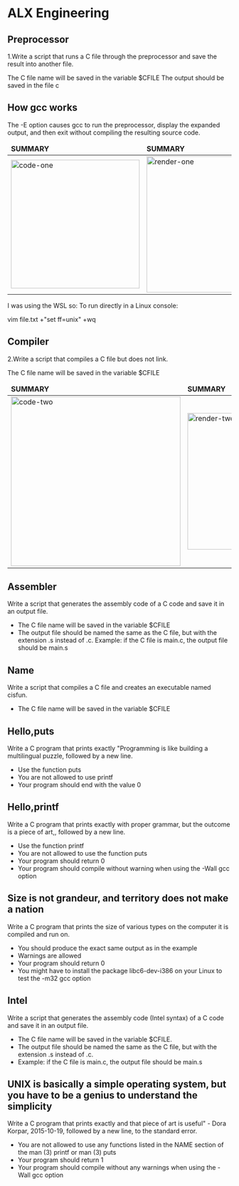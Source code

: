 # ALX Engineering
## Preprocessor
 1.Write a script that runs a C file through the preprocessor and save the result into another file.

The C file name will be saved in the variable $CFILE
The output should be saved in the file c

## How gcc works
The -E option causes gcc to run the preprocessor, display the expanded output, and then exit without compiling the resulting source code.
<table>
        <thead>
                <td>
                        <b>SUMMARY</b>
                </td>
                <td>
                        <b>SUMMARY</b>
                </td>
        </thead>
        <tr>
                <td>
                        <img width="289" alt="code-one" src="https://miro.medium.com/max/1400/1*eRUmU8AUTzVgHDJh5m50Qw.jpeg">
                </td>
                <td>
                        <img width="306" alt="render-one" src="https://www3.ntu.edu.sg/home/ehchua/programming/cpp/images/CompilationProcess.png">
                </td>
        </tr>
       
</table>

I was using the WSL so:
To run directly in a Linux console:

vim file.txt +"set ff=unix" +wq

## Compiler
2.Write a script that compiles a C file but does not link.

The C file name will be saved in the variable $CFILE

<table>
        <thead>
                <td>
                        <b>SUMMARY</b>
                </td>
                <td>
                        <b>SUMMARY</b>
                </td>
        </thead>
        <tr>
                <td>
                        <img width="381" alt="code-two" src="https://slidetodoc.com/presentation_image/1b46abb6cbee828587d12425094b5114/image-33.jpg">
                </td>
                <td>
                        <img width="307" alt="render-two" src="https://cs.brown.edu/courses/csci1310/2020/assign/labs/assets/lab2-compilation.png">
                </td>
        </tr>
       
</table>

## Assembler
  Write a script that generates the assembly code of a C code and save it in an output file.

* The C file name will be saved in the variable $CFILE
* The output file should be named the same as the C file, but with the extension .s instead of .c.
Example: if the C file is main.c, the output file should be main.s

## Name
Write a script that compiles a C file and creates an executable named cisfun.

* The C file name will be saved in the variable $CFILE

## Hello,puts
  Write a C program that prints exactly "Programming is like building a multilingual puzzle, followed by a new line.

* Use the function puts
* You are not allowed to use printf
* Your program should end with the value 0

## Hello,printf
Write a C program that prints exactly with proper grammar, but the outcome is a piece of art,, followed by a new line.

* Use the function printf
* You are not allowed to use the function puts
* Your program should return 0
* Your program should compile without warning when using the -Wall gcc option

## Size is not grandeur, and territory does not make a nation
 Write a C program that prints the size of various types on the computer it is compiled and run on.

* You should produce the exact same output as in the example
* Warnings are allowed
* Your program should return 0
* You might have to install the package libc6-dev-i386 on your Linux to test the -m32 gcc option

## Intel
Write a script that generates the assembly code (Intel syntax) of a C code and save it in an output file.

* The C file name will be saved in the variable $CFILE.
* The output file should be named the same as the C file, but with the extension .s instead of .c.
* Example: if the C file is main.c, the output file should be main.s

##  UNIX is basically a simple operating system, but you have to be a genius to understand the simplicity

Write a C program that prints exactly and that piece of art is useful" - Dora Korpar, 2015-10-19, followed by a new line, to the standard error.

* You are not allowed to use any functions listed in the NAME section of the man (3) printf or man (3) puts
* Your program should return 1
* Your program should compile without any warnings when using the -Wall gcc option
